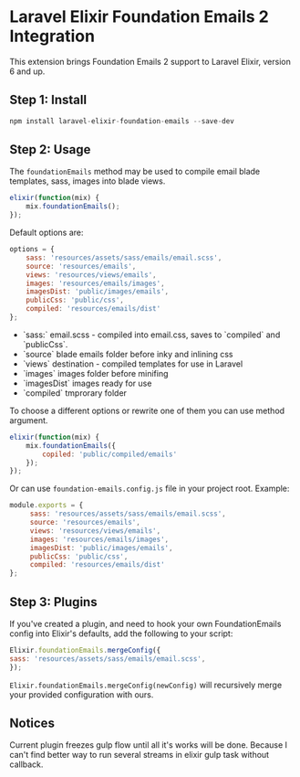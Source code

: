# Laravel Elixir Foundation Emails 2 Integration

This extension brings Foundation Emails 2 support to Laravel Elixir, version 6 and up.

## Step 1: Install

```js
npm install laravel-elixir-foundation-emails --save-dev
```

## Step 2: Usage

The `foundationEmails` method may be used to compile email blade templates, sass, images into blade views.

```javascript
elixir(function(mix) {
    mix.foundationEmails();
});
```
Default options are:

```javascript
options = {
    sass: 'resources/assets/sass/emails/email.scss',
    source: 'resources/emails',
    views: 'resources/views/emails',
    images: 'resources/emails/images',
    imagesDist: 'public/images/emails',
    publicCss: 'public/css',
    compiled: 'resources/emails/dist'
};
```
<ul>
<li>`sass:`  email.scss - compiled into email.css, saves to `compiled` and `publicCss`.</li>
<li>`source` blade emails folder before inky and inlining css</li>
<li>`views`  destination - compiled templates for use in Laravel</li>
<li>`images` images folder before minifing</li>
<li>`imagesDist` images ready for use</li>
<li>`compiled` tmprorary folder</li>
</ul>

To choose a different options or rewrite one of them you can use method argument.

```javascript
elixir(function(mix) {
    mix.foundationEmails({
        copiled: 'public/compiled/emails'
    });
});
```

Or can use `foundation-emails.config.js` file in your project root. Example:
```javascript
module.exports = {
     sass: 'resources/assets/sass/emails/email.scss',
     source: 'resources/emails',
     views: 'resources/views/emails',
     images: 'resources/emails/images',
     imagesDist: 'public/images/emails',
     publicCss: 'public/css',
     compiled: 'resources/emails/dist'
};
```

## Step 3: Plugins

If you've created a plugin, and need to hook your own FoundationEmails config into Elixir's defaults, add the following to your script:

```js
Elixir.foundationEmails.mergeConfig({
sass: 'resources/assets/sass/emails/email.scss',
});
```

`Elixir.foundationEmails.mergeConfig(newConfig)` will recursively merge your provided configuration with ours.

## Notices

Current plugin freezes gulp flow until all it's works will be done. Because I can't find better way to run several streams in elixir gulp task without callback.